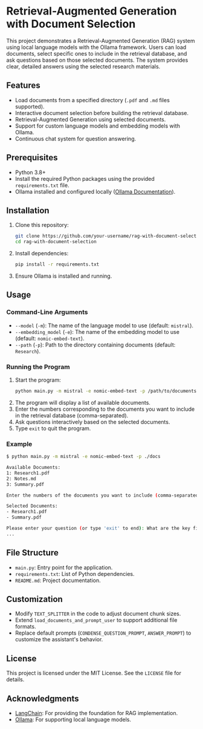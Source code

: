 # Retrieval-Augmented Generation with Document Selection

This project demonstrates a Retrieval-Augmented Generation (RAG) system using local language models with the Ollama framework. Users can load documents, select specific ones to include in the retrieval database, and ask questions based on those selected documents. The system provides clear, detailed answers using the selected research materials.

## Features
- Load documents from a specified directory (`.pdf` and `.md` files supported).
- Interactive document selection before building the retrieval database.
- Retrieval-Augmented Generation using selected documents.
- Support for custom language models and embedding models with Ollama.
- Continuous chat system for question answering.

## Prerequisites
- Python 3.8+
- Install the required Python packages using the provided `requirements.txt` file.
- Ollama installed and configured locally ([Ollama Documentation](https://ollama.ai)).

## Installation
1. Clone this repository:
   ```bash
   git clone https://github.com/your-username/rag-with-document-selection.git
   cd rag-with-document-selection
   ```
2. Install dependencies:
   ```bash
   pip install -r requirements.txt
   ```
3. Ensure Ollama is installed and running.

## Usage

### Command-Line Arguments
- `--model` (`-m`): The name of the language model to use (default: `mistral`).
- `--embedding_model` (`-e`): The name of the embedding model to use (default: `nomic-embed-text`).
- `--path` (`-p`): Path to the directory containing documents (default: `Research`).

### Running the Program
1. Start the program:
   ```bash
   python main.py -m mistral -e nomic-embed-text -p /path/to/documents
   ```
2. The program will display a list of available documents.
3. Enter the numbers corresponding to the documents you want to include in the retrieval database (comma-separated).
4. Ask questions interactively based on the selected documents.
5. Type `exit` to quit the program.

### Example
```bash
$ python main.py -m mistral -e nomic-embed-text -p ./docs

Available Documents:
1: Research1.pdf
2: Notes.md
3: Summary.pdf

Enter the numbers of the documents you want to include (comma-separated): 1,3

Selected Documents:
- Research1.pdf
- Summary.pdf

Please enter your question (or type 'exit' to end): What are the key findings in Research1?
...
```

## File Structure
- `main.py`: Entry point for the application.
- `requirements.txt`: List of Python dependencies.
- `README.md`: Project documentation.

## Customization
- Modify `TEXT_SPLITTER` in the code to adjust document chunk sizes.
- Extend `load_documents_and_prompt_user` to support additional file formats.
- Replace default prompts (`CONDENSE_QUESTION_PROMPT`, `ANSWER_PROMPT`) to customize the assistant's behavior.

## License
This project is licensed under the MIT License. See the `LICENSE` file for details.

## Acknowledgments
- [LangChain](https://github.com/hwchase17/langchain): For providing the foundation for RAG implementation.
- [Ollama](https://ollama.ai): For supporting local language models.